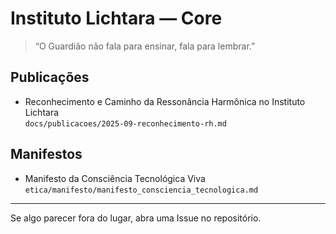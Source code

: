 # Instituto Lichtara — Core

> “O Guardião não fala para ensinar, fala para lembrar.”

## Publicações

- Reconhecimento e Caminho da Ressonância Harmônica no Instituto Lichtara  
  `docs/publicacoes/2025-09-reconhecimento-rh.md`

## Manifestos

- Manifesto da Consciência Tecnológica Viva  
  `etica/manifesto/manifesto_consciencia_tecnologica.md`

---

Se algo parecer fora do lugar, abra uma Issue no repositório.


